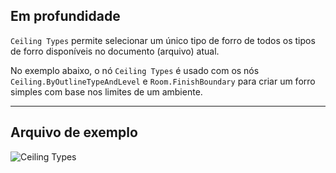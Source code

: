 ## Em profundidade
`Ceiling Types` permite selecionar um único tipo de forro de todos os tipos de forro disponíveis no documento (arquivo) atual.

No exemplo abaixo, o nó `Ceiling Types` é usado com os nós `Ceiling.ByOutlineTypeAndLevel` e `Room.FinishBoundary` para criar um forro simples com base nos limites de um ambiente.
___
## Arquivo de exemplo

![Ceiling Types](./DSRevitNodesUI.CeilingTypes_img.jpg)
